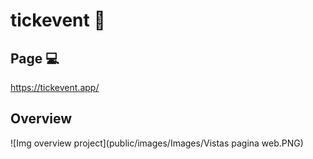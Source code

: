 # tickevent 🎫


## Page 💻

https://tickevent.app/

## Overview 

![Img overview project](public/images/Images/Vistas pagina web.PNG)

 

